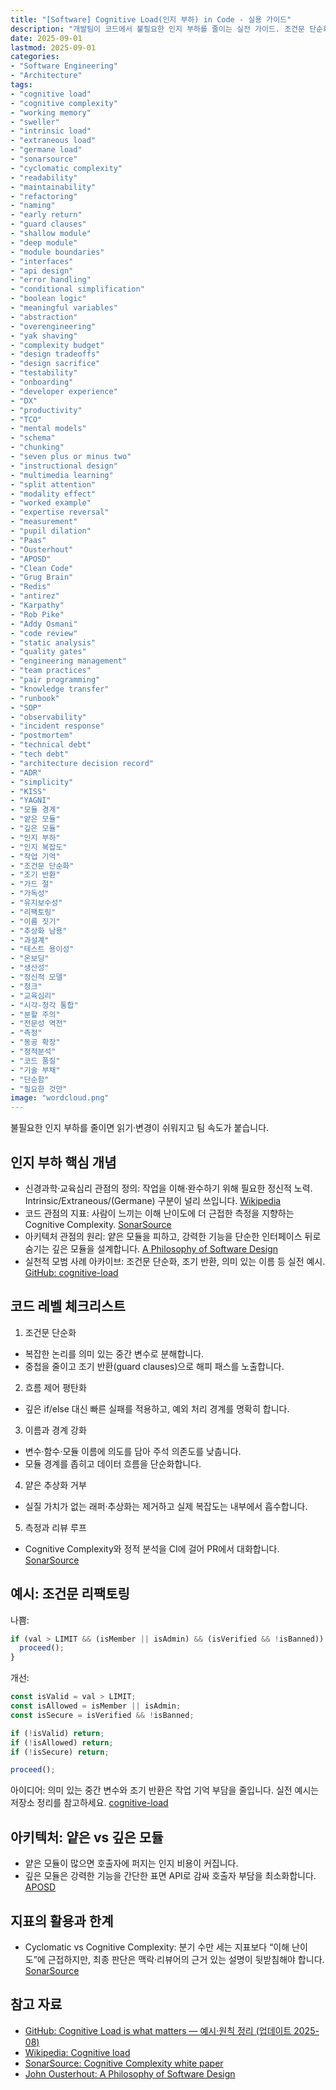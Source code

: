 ```yaml
---
title: "[Software] Cognitive Load(인지 부하) in Code - 실용 가이드"
description: "개발팀이 코드에서 불필요한 인지 부하를 줄이는 실전 가이드. 조건문 단순화, 가드 절, 의미 있는 네이밍, 깊은 모듈 설계와 Sonar Cognitive Complexity 활용법까지 한 번에 정리합니다. 온보딩 단축, 리뷰 표준화, 기술 부채 감축 전략 포함."
date: 2025-09-01
lastmod: 2025-09-01
categories:
- "Software Engineering"
- "Architecture"
tags:
- "cognitive load"
- "cognitive complexity"
- "working memory"
- "sweller"
- "intrinsic load"
- "extraneous load"
- "germane load"
- "sonarsource"
- "cyclomatic complexity"
- "readability"
- "maintainability"
- "refactoring"
- "naming"
- "early return"
- "guard clauses"
- "shallow module"
- "deep module"
- "module boundaries"
- "interfaces"
- "api design"
- "error handling"
- "conditional simplification"
- "boolean logic"
- "meaningful variables"
- "abstraction"
- "overengineering"
- "yak shaving"
- "complexity budget"
- "design tradeoffs"
- "design sacrifice"
- "testability"
- "onboarding"
- "developer experience"
- "DX"
- "productivity"
- "TCO"
- "mental models"
- "schema"
- "chunking"
- "seven plus or minus two"
- "instructional design"
- "multimedia learning"
- "split attention"
- "modality effect"
- "worked example"
- "expertise reversal"
- "measurement"
- "pupil dilation"
- "Paas"
- "Ousterhout"
- "APOSD"
- "Clean Code"
- "Grug Brain"
- "Redis"
- "antirez"
- "Karpathy"
- "Rob Pike"
- "Addy Osmani"
- "code review"
- "static analysis"
- "quality gates"
- "engineering management"
- "team practices"
- "pair programming"
- "knowledge transfer"
- "runbook"
- "SOP"
- "observability"
- "incident response"
- "postmortem"
- "technical debt"
- "tech debt"
- "architecture decision record"
- "ADR"
- "simplicity"
- "KISS"
- "YAGNI"
- "모듈 경계"
- "얕은 모듈"
- "깊은 모듈"
- "인지 부하"
- "인지 복잡도"
- "작업 기억"
- "조건문 단순화"
- "조기 반환"
- "가드 절"
- "가독성"
- "유지보수성"
- "리팩토링"
- "이름 짓기"
- "추상화 남용"
- "과설계"
- "테스트 용이성"
- "온보딩"
- "생산성"
- "정신적 모델"
- "청크"
- "교육심리"
- "시각-청각 통합"
- "분할 주의"
- "전문성 역전"
- "측정"
- "동공 확장"
- "정적분석"
- "코드 품질"
- "기술 부채"
- "단순함"
- "필요한 것만"
image: "wordcloud.png"
---
```


불필요한 인지 부하를 줄이면 읽기·변경이 쉬워지고 팀 속도가 붙습니다.

## 인지 부하 핵심 개념
- 신경과학·교육심리 관점의 정의: 작업을 이해·완수하기 위해 필요한 정신적 노력. Intrinsic/Extraneous/(Germane) 구분이 널리 쓰입니다. [Wikipedia](https://en.wikipedia.org/wiki/Cognitive_load)
- 코드 관점의 지표: 사람이 느끼는 이해 난이도에 더 근접한 측정을 지향하는 Cognitive Complexity. [SonarSource](https://www.sonarsource.com/resources/cognitive-complexity/)
- 아키텍처 관점의 원리: 얕은 모듈을 피하고, 강력한 기능을 단순한 인터페이스 뒤로 숨기는 깊은 모듈을 설계합니다. [A Philosophy of Software Design](https://web.stanford.edu/~ouster/cgi-bin/aposd.php)
- 실천적 모범 사례 아카이브: 조건문 단순화, 조기 반환, 의미 있는 이름 등 실전 예시. [GitHub: cognitive-load](https://github.com/zakirullin/cognitive-load)

## 코드 레벨 체크리스트
1) 조건문 단순화
- 복잡한 논리를 의미 있는 중간 변수로 분해합니다.
- 중첩을 줄이고 조기 반환(guard clauses)으로 해피 패스를 노출합니다.

2) 흐름 제어 평탄화
- 깊은 if/else 대신 빠른 실패를 적용하고, 예외 처리 경계를 명확히 합니다.

3) 이름과 경계 강화
- 변수·함수·모듈 이름에 의도를 담아 주석 의존도를 낮춥니다.
- 모듈 경계를 좁히고 데이터 흐름을 단순화합니다.

4) 얕은 추상화 거부
- 실질 가치가 없는 래퍼·추상화는 제거하고 실제 복잡도는 내부에서 흡수합니다.

5) 측정과 리뷰 루프
- Cognitive Complexity와 정적 분석을 CI에 걸어 PR에서 대화합니다. [SonarSource](https://www.sonarsource.com/resources/cognitive-complexity/)

## 예시: 조건문 리팩토링
나쁨:
```ts
if (val > LIMIT && (isMember || isAdmin) && (isVerified && !isBanned)) {
  proceed();
}
```
개선:
```ts
const isValid = val > LIMIT;
const isAllowed = isMember || isAdmin;
const isSecure = isVerified && !isBanned;

if (!isValid) return;
if (!isAllowed) return;
if (!isSecure) return;

proceed();
```
아이디어: 의미 있는 중간 변수와 조기 반환은 작업 기억 부담을 줄입니다. 실전 예시는 저장소 정리를 참고하세요. [cognitive-load](https://github.com/zakirullin/cognitive-load)

## 아키텍처: 얕은 vs 깊은 모듈
- 얕은 모듈이 많으면 호출자에 퍼지는 인지 비용이 커집니다.
- 깊은 모듈은 강력한 기능을 간단한 표면 API로 감싸 호출자 부담을 최소화합니다. [APOSD](https://web.stanford.edu/~ouster/cgi-bin/aposd.php)

## 지표의 활용과 한계
- Cyclomatic vs Cognitive Complexity: 분기 수만 세는 지표보다 “이해 난이도”에 근접하지만, 최종 판단은 맥락·리뷰어의 근거 있는 설명이 뒷받침해야 합니다. [SonarSource](https://www.sonarsource.com/resources/cognitive-complexity/)

## 참고 자료
- [GitHub: Cognitive Load is what matters — 예시·원칙 정리 (업데이트 2025-08)](https://github.com/zakirullin/cognitive-load)
- [Wikipedia: Cognitive load](https://en.wikipedia.org/wiki/Cognitive_load)
- [SonarSource: Cognitive Complexity white paper](https://www.sonarsource.com/resources/cognitive-complexity/)
- [John Ousterhout: A Philosophy of Software Design](https://web.stanford.edu/~ouster/cgi-bin/aposd.php)


